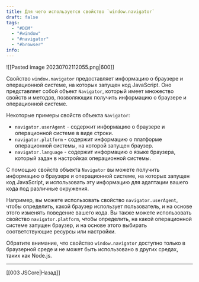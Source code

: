 ```yaml
---
title: Для чего используется свойство `window.navigator`
draft: false
tags:
  - "#DOM"
  - "#window"
  - "#navigator"
  - "#browser"
info:
---
```

![[Pasted image 20230702112055.png|600]]

Свойство `window.navigator` предоставляет информацию о браузере и операционной системе, на которых запущен код JavaScript. Оно представляет собой объект `Navigator`, который имеет множество свойств и методов, позволяющих получить информацию о браузере и операционной системе.

Некоторые примеры свойств объекта `Navigator`:

- `navigator.userAgent` - содержит информацию о браузере и операционной системе в виде строки.
- `navigator.platform` - содержит информацию о платформе операционной системы, на которой запущен браузер.
- `navigator.language` - содержит информацию о языке браузера, который задан в настройках операционной системы.

С помощью свойств объекта `Navigator` вы можете получить информацию о браузере и операционной системе, на которых запущен код JavaScript, и использовать эту информацию для адаптации вашего кода под различные окружения.

Например, вы можете использовать свойство `navigator.userAgent`, чтобы определить, какой браузер использует пользователь, и на основе этого изменять поведение вашего кода. Вы также можете использовать свойство `navigator.platform`, чтобы определить, на какой операционной системе запущен браузер, и на основе этого выбирать соответствующие ресурсы или настройки.

Обратите внимание, что свойство `window.navigator` доступно только в браузерной среде и не может быть использовано в других средах, таких как Node.js.

---

[[003 JSCore|Назад]]